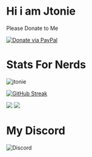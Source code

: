<h1>Hi i am Jtonie</h1>

<p>Please Donate to Me</p>

[![Donate via PayPal](https://cdn.rawgit.com/twolfson/paypal-github-button/1.0.0/dist/button.svg)](https://www.paypal.me/tonie112/) 

<h1>Stats For Nerds</h1>
<p><img align="center" src="https://github-readme-stats.vercel.app/api/top-langs?username=jtonie&show_icons=true&theme=radical&locale=en&layout=compact" alt="jtonie" /></p>

[![GitHub Streak](http://github-readme-streak-stats.herokuapp.com?user=jtonie&theme=github-dark-blue)](https://git.io/streak-stats)


![](https://komarev.com/ghpvc/?username=jtonie&color=blue&style=for-the-badge)
![](https://img.shields.io/github/stars/jtonie?style=for-the-badge&?affiliations=OWNER%2CCOLLABORATOR)

<h1>My Discord</h1>

![Discord](https://lanyard-profile-readme.vercel.app/api/766719829179891743)

